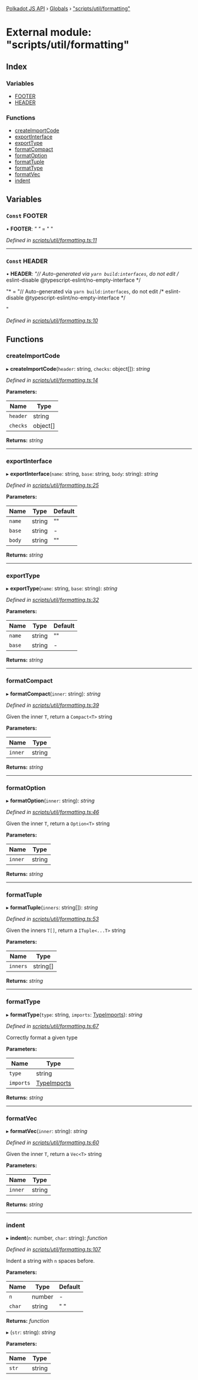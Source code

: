 [Polkadot JS API](../README.md) › [Globals](../globals.md) › ["scripts/util/formatting"](_scripts_util_formatting_.md)

# External module: "scripts/util/formatting"

## Index

### Variables

* [FOOTER](_scripts_util_formatting_.md#const-footer)
* [HEADER](_scripts_util_formatting_.md#const-header)

### Functions

* [createImportCode](_scripts_util_formatting_.md#createimportcode)
* [exportInterface](_scripts_util_formatting_.md#exportinterface)
* [exportType](_scripts_util_formatting_.md#exporttype)
* [formatCompact](_scripts_util_formatting_.md#formatcompact)
* [formatOption](_scripts_util_formatting_.md#formatoption)
* [formatTuple](_scripts_util_formatting_.md#formattuple)
* [formatType](_scripts_util_formatting_.md#formattype)
* [formatVec](_scripts_util_formatting_.md#formatvec)
* [indent](_scripts_util_formatting_.md#indent)

## Variables

### `Const` FOOTER

• **FOOTER**: *"
"* = "
"

*Defined in [scripts/util/formatting.ts:11](https://github.com/polkadot-js/api/blob/e17572d/packages/types/src/scripts/util/formatting.ts#L11)*

___

### `Const` HEADER

• **HEADER**: *"// Auto-generated via `yarn build:interfaces`, do not edit
/* eslint-disable @typescript-eslint/no-empty-interface */

"* = "// Auto-generated via `yarn build:interfaces`, do not edit
/* eslint-disable @typescript-eslint/no-empty-interface */

"

*Defined in [scripts/util/formatting.ts:10](https://github.com/polkadot-js/api/blob/e17572d/packages/types/src/scripts/util/formatting.ts#L10)*

## Functions

###  createImportCode

▸ **createImportCode**(`header`: string, `checks`: object[]): *string*

*Defined in [scripts/util/formatting.ts:14](https://github.com/polkadot-js/api/blob/e17572d/packages/types/src/scripts/util/formatting.ts#L14)*

**Parameters:**

Name | Type |
------ | ------ |
`header` | string |
`checks` | object[] |

**Returns:** *string*

___

###  exportInterface

▸ **exportInterface**(`name`: string, `base`: string, `body`: string): *string*

*Defined in [scripts/util/formatting.ts:25](https://github.com/polkadot-js/api/blob/e17572d/packages/types/src/scripts/util/formatting.ts#L25)*

**Parameters:**

Name | Type | Default |
------ | ------ | ------ |
`name` | string | "" |
`base` | string | - |
`body` | string | "" |

**Returns:** *string*

___

###  exportType

▸ **exportType**(`name`: string, `base`: string): *string*

*Defined in [scripts/util/formatting.ts:32](https://github.com/polkadot-js/api/blob/e17572d/packages/types/src/scripts/util/formatting.ts#L32)*

**Parameters:**

Name | Type | Default |
------ | ------ | ------ |
`name` | string | "" |
`base` | string | - |

**Returns:** *string*

___

###  formatCompact

▸ **formatCompact**(`inner`: string): *string*

*Defined in [scripts/util/formatting.ts:39](https://github.com/polkadot-js/api/blob/e17572d/packages/types/src/scripts/util/formatting.ts#L39)*

Given the inner `T`, return a `Compact<T>` string

**Parameters:**

Name | Type |
------ | ------ |
`inner` | string |

**Returns:** *string*

___

###  formatOption

▸ **formatOption**(`inner`: string): *string*

*Defined in [scripts/util/formatting.ts:46](https://github.com/polkadot-js/api/blob/e17572d/packages/types/src/scripts/util/formatting.ts#L46)*

Given the inner `T`, return a `Option<T>` string

**Parameters:**

Name | Type |
------ | ------ |
`inner` | string |

**Returns:** *string*

___

###  formatTuple

▸ **formatTuple**(`inners`: string[]): *string*

*Defined in [scripts/util/formatting.ts:53](https://github.com/polkadot-js/api/blob/e17572d/packages/types/src/scripts/util/formatting.ts#L53)*

Given the inners `T[]`, return a `ITuple<...T>` string

**Parameters:**

Name | Type |
------ | ------ |
`inners` | string[] |

**Returns:** *string*

___

###  formatType

▸ **formatType**(`type`: string, `imports`: [TypeImports](../interfaces/_scripts_util_imports_.typeimports.md)): *string*

*Defined in [scripts/util/formatting.ts:67](https://github.com/polkadot-js/api/blob/e17572d/packages/types/src/scripts/util/formatting.ts#L67)*

Correctly format a given type

**Parameters:**

Name | Type |
------ | ------ |
`type` | string |
`imports` | [TypeImports](../interfaces/_scripts_util_imports_.typeimports.md) |

**Returns:** *string*

___

###  formatVec

▸ **formatVec**(`inner`: string): *string*

*Defined in [scripts/util/formatting.ts:60](https://github.com/polkadot-js/api/blob/e17572d/packages/types/src/scripts/util/formatting.ts#L60)*

Given the inner `T`, return a `Vec<T>` string

**Parameters:**

Name | Type |
------ | ------ |
`inner` | string |

**Returns:** *string*

___

###  indent

▸ **indent**(`n`: number, `char`: string): *function*

*Defined in [scripts/util/formatting.ts:107](https://github.com/polkadot-js/api/blob/e17572d/packages/types/src/scripts/util/formatting.ts#L107)*

Indent a string with `n` spaces before.

**Parameters:**

Name | Type | Default |
------ | ------ | ------ |
`n` | number | - |
`char` | string | " " |

**Returns:** *function*

▸ (`str`: string): *string*

**Parameters:**

Name | Type |
------ | ------ |
`str` | string |
